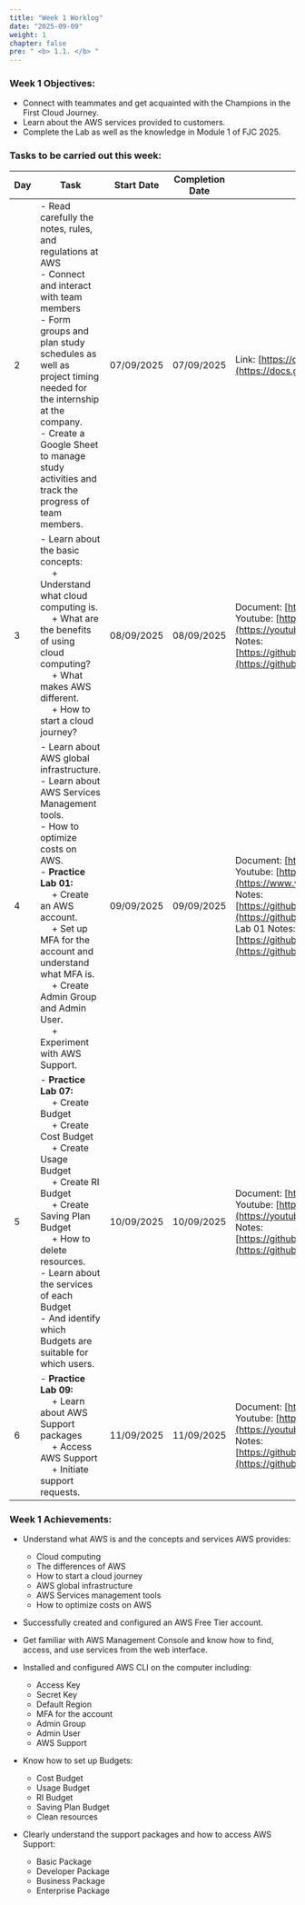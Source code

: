 ```yaml
---
title: "Week 1 Worklog"
date: "2025-09-09"
weight: 1
chapter: false
pre: " <b> 1.1. </b> "
---
```


### Week 1 Objectives:

- Connect with teammates and get acquainted with the Champions in the First Cloud Journey.
- Learn about the AWS services provided to customers.
- Complete the Lab as well as the knowledge in Module 1 of FJC 2025.

### Tasks to be carried out this week:

| Day | Task                                                                                                                                                                                                   | Start Date | Completion Date | Reference Material                        |
| --- | ------------------------------------------------------------------------------------------------------------------------------------------------------------------------------------------------------ | ---------- | --------------- | ----------------------------------------- |
| 2   | - Read carefully the notes, rules, and regulations at AWS <br> - Connect and interact with team members <br> - Form groups and plan study schedules as well as project timing needed for the internship at the company. <br> - Create a Google Sheet to manage study activities and track the progress of team members. | 07/09/2025   | 07/09/2025      | Link:  [https://docs.google.com/spreadsheets/d/109nNQttEEgCjLB2rTbaEer1LfLowyL1Fmh8PA\_WuxwU/edit?usp=sharing](https://docs.google.com/spreadsheets/d/109nNQttEEgCjLB2rTbaEer1LfLowyL1Fmh8PA_WuxwU/edit?usp=sharing)
| 3   | - Learn about the basic concepts: <br>  + Understand what cloud computing is. <br>  + What are the benefits of using cloud computing? <br>  + What makes AWS different. <br>  + How to start a cloud journey? | 08/09/2025   | 08/09/2025      | Document: [https://cloudjourney.awsstudygroup.com/](https://cloudjourney.awsstudygroup.com/) <br> Youtube: [https://youtube.com/playlist?list=PLahN4TLWtox2a3vElknwzU\_urND8hLn1i\&si=W80Cdf\_fSc6sjOV\_](https://youtube.com/playlist?list=PLahN4TLWtox2a3vElknwzU_urND8hLn1i&si=W80Cdf_fSc6sjOV_) <br>Notes: [https://github.com/DazielNguyen/AWS\_FCJ\_FA25\_VAD\_NOTES\_LESSON/blob/main/Module\_01/take\_notes\_module\_01.md](https://github.com/DazielNguyen/AWS_FCJ_FA25_VAD_NOTES_LESSON/blob/main/Module_01/take_notes_module_01.md)|
| 4   | - Learn about AWS global infrastructure. <br> - Learn about AWS Services Management tools. <br> - How to optimize costs on AWS. <br> - **Practice Lab 01:** <br>  + Create an AWS account. <br>  + Set up MFA for the account and understand what MFA is. <br>  + Create Admin Group and Admin User. <br>  + Experiment with AWS Support. | 09/09/2025   | 09/09/2025      | Document: [https://000001.awsstudygroup.com/](https://000001.awsstudygroup.com/) <br> Youtube:  [https://www.youtube.com/watch?v=pjr5a-HYAjI\&list=PLahN4TLWtox2a3vElknwzU\_urND8hLn1i\&index=7](https://www.youtube.com/watch?v=pjr5a-HYAjI&list=PLahN4TLWtox2a3vElknwzU_urND8hLn1i&index=7) <br> Notes: [https://github.com/DazielNguyen/AWS\_FCJ\_FA25\_VAD\_NOTES\_LESSON/blob/main/Module\_01/take\_notes\_module\_01.md](https://github.com/DazielNguyen/AWS_FCJ_FA25_VAD_NOTES_LESSON/blob/main/Module_01/take_notes_module_01.md) <br> Lab 01 Notes: [https://github.com/DazielNguyen/AWS\_FCJ\_FA25\_VAD\_NOTES\_LESSON/blob/main/Module\_01/Lab\_01\_module\_01.md](https://github.com/DazielNguyen/AWS_FCJ_FA25_VAD_NOTES_LESSON/blob/main/Module_01/Lab_01_module_01.md)|
| 5   | - **Practice Lab 07:** <br>  + Create Budget <br>  + Create Cost Budget <br>  + Create Usage Budget <br>  + Create RI Budget <br>  + Create Saving Plan Budget <br>  + How to delete resources. <br> - Learn about the services of each Budget <br> - And identify which Budgets are suitable for which users. | 10/09/2025   | 10/09/2025      | Document: [https://000007.awsstudygroup.com/vi/](https://000007.awsstudygroup.com/vi/) <br> Youtube: [https://youtube.com/playlist?list=PLahN4TLWtox2a3vElknwzU\_urND8hLn1i\&si=W80Cdf\_fSc6sjOV\_](https://youtube.com/playlist?list=PLahN4TLWtox2a3vElknwzU_urND8hLn1i&si=W80Cdf_fSc6sjOV_) <br>Notes: [https://github.com/DazielNguyen/AWS\_FCJ\_FA25\_VAD\_NOTES\_LESSON/blob/main/Module\_01/Lab\_07\_module\_01.md](https://github.com/DazielNguyen/AWS_FCJ_FA25_VAD_NOTES_LESSON/blob/main/Module_01/Lab_07_module_01.md)|
| 6   | - **Practice Lab 09:** <br>  + Learn about AWS Support packages <br>  + Access AWS Support <br>  + Initiate support requests. | 11/09/2025   | 11/09/2025      | Document: [https://000009.awsstudygroup.com/vi/](https://000009.awsstudygroup.com/vi/) <br> Youtube: [https://youtube.com/playlist?list=PLahN4TLWtox2a3vElknwzU\_urND8hLn1i\&si=W80Cdf\_fSc6sjOV\_](https://youtube.com/playlist?list=PLahN4TLWtox2a3vElknwzU_urND8hLn1i&si=W80Cdf_fSc6sjOV_) <br>Notes: [https://github.com/DazielNguyen/AWS\_FCJ\_FA25\_VAD\_NOTES\_LESSON/blob/main/Module\_01/Lab\_09\_module\_01.md](https://github.com/DazielNguyen/AWS_FCJ_FA25_VAD_NOTES_LESSON/blob/main/Module_01/Lab_09_module_01.md) |

### Week 1 Achievements:

- Understand what AWS is and the concepts and services AWS provides:

  - Cloud computing
  - The differences of AWS
  - How to start a cloud journey
  - AWS global infrastructure
  - AWS Services management tools
  - How to optimize costs on AWS

- Successfully created and configured an AWS Free Tier account.

- Get familiar with AWS Management Console and know how to find, access, and use services from the web interface.

- Installed and configured AWS CLI on the computer including:

  - Access Key
  - Secret Key
  - Default Region
  - MFA for the account
  - Admin Group
  - Admin User
  - AWS Support

- Know how to set up Budgets:

  - Cost Budget
  - Usage Budget
  - RI Budget
  - Saving Plan Budget
  - Clean resources

- Clearly understand the support packages and how to access AWS Support:

  - Basic Package
  - Developer Package
  - Business Package
  - Enterprise Package
